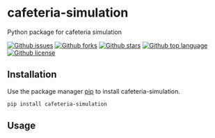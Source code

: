 # cafeteria-simulation

Python package for cafeteria simulation

[![Github issues](https://img.shields.io/github/issues/m-star18/cafeteria-simulation)](https://github.com/m-star18/cafeteria-simulation/issues)
[![Github forks](https://img.shields.io/github/forks/m-star18/cafeteria-simulation)](https://github.com/m-star18/cafeteria-simulation/network/members)
[![Github stars](https://img.shields.io/github/stars/m-star18/cafeteria-simulation)](https://github.com/m-star18/cafeteria-simulation/stargazers)
[![Github top language](https://img.shields.io/github/languages/top/m-star18/cafeteria-simulation)](https://github.com/m-star18/cafeteria-simulation/)
[![Github license](https://img.shields.io/github/license/m-star18/cafeteria-simulation)](https://github.com/m-star18/cafeteria-simulation/)

## Installation

Use the package manager [pip](https://pip.pypa.io/en/stable/) to install cafeteria-simulation.

```bash
pip install cafeteria-simulation
```

## Usage
